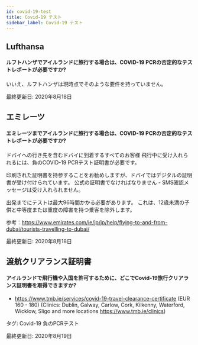 ```yaml
---
id: covid-19-test
title: Covid-19 テスト
sidebar_label: Covid-19 テスト
---
```



## Lufthansa

#### **ルフトハンザでアイルランドに旅行する場合は、COVID-19 PCRの否定的なテストレポートが必要ですか?**

いいえ、ルフトハンザは現時点でそのような要件を持っていません。

最終更新日: 2020年8月18日

## エミレーツ

#### **エミレーツまでアイルランドに旅行する場合は、COVID-19 PCRの否定的なテストレポートが必要ですか?**

ドバイへの行き先を含むドバイに到着するすべてのお客様 飛行中に受け入れられるには、負のCOVID-19 PCRテスト証明書が必要です。

印刷された証明書を持参することをお勧めしますが、ドバイではデジタルの証明書が受け付けられています。 公式の証明書でなければなりません - SMS確認メッセージは受け入れられません。

出発までにテストは最大96時間かかる必要があります。 これは、12歳未満の子供と中等度または重度の障害を持つ乗客を除外します。


参考：https://www.emirates.com/ie/jp/jp/help/flying-to-and-from-dubai/tourists-travelling-to-dubai/

最終更新日: 2020年8月18日

## 渡航クリアランス証明書

#### アイルランドで飛行機や入国を許可するために、どこでCovid-19旅行クリアランス証明書を取得できますか?

* https://www.tmb.ie/services/covid-19-travel-clearance-certificate (EUR 160 - 180) (Clinics: Dublin, Galway, Carlow, Cork, Kilkenny, Waterford, Wicklow, Sligo and more locations https://www.tmb.ie/clinics)

タグ: Covid-19 負のPCRテスト

最終更新日: 2020年8月19日
